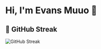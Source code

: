 # Hi, I'm Evans Muuo 👋

## 🎯 GitHub Streak

![GitHub Streak](https://github-readme-streak-stats.herokuapp.com?user=codelord-evans)



<!---
codelord-evans/codelord-evans is a ✨ special ✨ repository because its `README.md` (this file) appears on your GitHub profile.
You can click the Preview link to take a look at your changes.
--->
